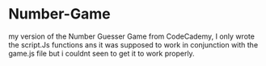 # Number-Game
my version of the Number Guesser Game from CodeCademy, I only wrote the script.Js functions ans it was supposed to work
in conjunction with the game.js file but i couldnt seen to get it to work properly.
